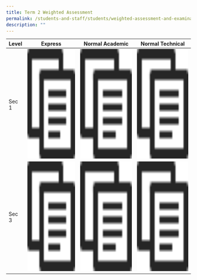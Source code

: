 ```yaml
---
title: Term 2 Weighted Assessment
permalink: /students-and-staff/students/weighted-assessment-and-examination/term-2-weighted-assessment/
description: ""
---
```

<table>
<thead>
  <tr>
    <th>Level</th>
    <th>Express</th>
    <th>Normal Academic</th>
    <th>Normal Technical</th>
  </tr>
</thead>
<tbody>
  <tr>
    <td>Sec 1</td>
    <td><a href="[](/files/WA%202_2022_Topics_Collated%201E.pdf)"><img src="/images/copy.png" width="400" height="300"></td>
    <td><a href="[](/files/WA%202_2022_Topics_Collated%201NA.pdf)"><img src="/images/copy.png" width="400" height="300"></td>
    <td><a href="/files/WA%201_2022_Topics_Collated%201NT.pdf"><img src="/images/copy.png" width="400" height="300"></td>
  </tr>
  <tr>
    <td>Sec 3</td>
    <td><a href="/files/WA%201_2022_Topics_Collated%202E.pdf"><img src="/images/copy.png" width="400" height="300"></td>
    <td><a href="/files/WA%201_2022_Topics_Collated%202NA.pdf"><img src="/images/copy.png" width="400" height="300"></td>
    <td><a href="/files/WA%201_2022_Topics_Collated%202NT.pdf"><img src="/images/copy.png" width="400" height="300"></td>
  </tr>
</tbody>
</table>
